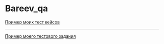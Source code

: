 # Bareev_qa
[Пример моих тест кейсов](https://docs.google.com/spreadsheets/d/1m3FkByE5xkyaEsm8eccZnXw41-PaLW4nckOOytVsjPA/edit#gid=306401338)

---

[Пример моего тестового задания](https://docs.google.com/spreadsheets/d/1RXZwA3zMQazgP8tZY58AkMQp4g1qlJ9GURGFdh3qEvM/edit#gid=0)